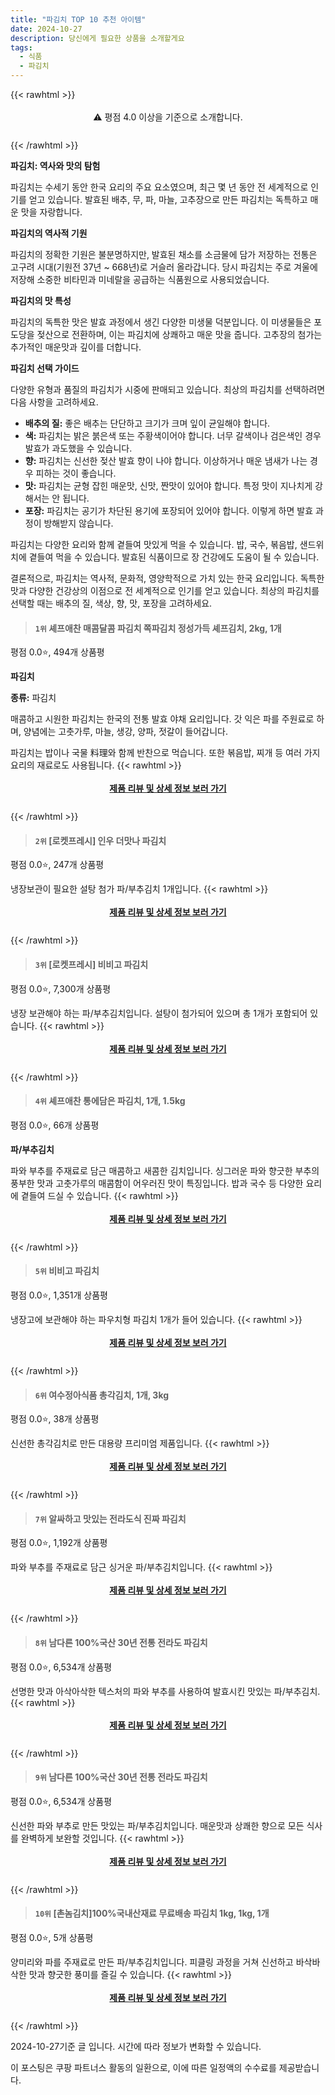 ```yaml
---
title: "파김치 TOP 10 추천 아이템"
date: 2024-10-27
description: 당신에게 필요한 상품을 소개할게요
tags:
  - 식품
  - 파김치
---
```

{{< rawhtml >}}<div class="toc" style="text-align: center; height: 50px; line-height: 2;">  <p>⚠️ 평점 4.0 이상을 기준으로 소개합니다.<br></p></div> {{< /rawhtml >}}

**파김치: 역사와 맛의 탐험**

파김치는 수세기 동안 한국 요리의 주요 요소였으며, 최근 몇 년 동안 전 세계적으로 인기를 얻고 있습니다. 발효된 배추, 무, 파, 마늘, 고추장으로 만든 파김치는 독특하고 매운 맛을 자랑합니다.

**파김치의 역사적 기원**

파김치의 정확한 기원은 불분명하지만, 발효된 채소를 소금물에 담가 저장하는 전통은 고구려 시대(기원전 37년 ~ 668년)로 거슬러 올라갑니다. 당시 파김치는 주로 겨울에 저장해 소중한 비타민과 미네랄을 공급하는 식품원으로 사용되었습니다.

**파김치의 맛 특성**

파김치의 독특한 맛은 발효 과정에서 생긴 다양한 미생물 덕분입니다. 이 미생물들은 포도당을 젖산으로 전환하며, 이는 파김치에 상쾌하고 매운 맛을 줍니다. 고추장의 첨가는 추가적인 매운맛과 깊이를 더합니다.

**파김치 선택 가이드**

다양한 유형과 품질의 파김치가 시중에 판매되고 있습니다. 최상의 파김치를 선택하려면 다음 사항을 고려하세요.

* **배추의 질:** 좋은 배추는 단단하고 크기가 크며 잎이 균일해야 합니다.
* **색:** 파김치는 밝은 붉은색 또는 주황색이어야 합니다. 너무 갈색이나 검은색인 경우 발효가 과도했을 수 있습니다.
* **향:** 파김치는 신선한 젖산 발효 향이 나야 합니다. 이상하거나 매운 냄새가 나는 경우 피하는 것이 좋습니다.
* **맛:** 파김치는 균형 잡힌 매운맛, 신맛, 짠맛이 있어야 합니다. 특정 맛이 지나치게 강해서는 안 됩니다.
* **포장:** 파김치는 공기가 차단된 용기에 포장되어 있어야 합니다. 이렇게 하면 발효 과정이 방해받지 않습니다.

파김치는 다양한 요리와 함께 곁들여 맛있게 먹을 수 있습니다. 밥, 국수, 볶음밥, 샌드위치에 곁들여 먹을 수 있습니다. 발효된 식품이므로 장 건강에도 도움이 될 수 있습니다.

결론적으로, 파김치는 역사적, 문화적, 영양학적으로 가치 있는 한국 요리입니다. 독특한 맛과 다양한 건강상의 이점으로 전 세계적으로 인기를 얻고 있습니다. 최상의 파김치를 선택할 때는 배추의 질, 색상, 향, 맛, 포장을 고려하세요.


>#### `1위` 셰프애찬 매콤달콤 파김치 쪽파김치 정성가득 셰프김치, 2kg, 1개
평점 0.0⭐, 494개 상품평

**파김치**

**종류:** 파김치

매콤하고 시원한 파김치는 한국의 전통 발효 야채 요리입니다. 갓 익은 파를 주원료로 하며, 양념에는 고춧가루, 마늘, 생강, 양파, 젓갈이 들어갑니다.

파김치는 밥이나 국물 料理와 함께 반찬으로 먹습니다. 또한 볶음밥, 찌개 등 여러 가지 요리의 재료로도 사용됩니다.
{{< rawhtml >}}<div class="toc" style="text-align: center; height: 50px; line-height: 2;"><p><b><a href="https://link.coupang.com/re/AFFSDP?lptag=AF5033054&pageKey=4347129164&itemId=20271905129&vendorItemId=74812418806&traceid=V0-153-8dee025922c31385&clickBeacon=a3dbdfe0-945d-11ef-a724-66dee3299837%7E3&requestid=20241027211857347170188661&token=31850C%7CMIXED">제품 리뷰 및 상세 정보 보러 가기</a></b><br></p> </div>{{< /rawhtml >}}

>#### `2위` [로켓프레시] 인우 더맛나 파김치
평점 0.0⭐, 247개 상품평

냉장보관이 필요한 설탕 첨가 파/부추김치 1개입니다.
{{< rawhtml >}}<div class="toc" style="text-align: center; height: 50px; line-height: 2;"><p><b><a href="https://link.coupang.com/re/AFFSDP?lptag=AF5033054&pageKey=8176227194&itemId=23365333900&vendorItemId=90395685419&traceid=V0-153-697672ab1d19f50f&requestid=20241027211857347170188661&token=31850C%7CMIXED">제품 리뷰 및 상세 정보 보러 가기</a></b><br></p> </div>{{< /rawhtml >}}

>#### `3위` [로켓프레시] 비비고 파김치
평점 0.0⭐, 7,300개 상품평

냉장 보관해야 하는 파/부추김치입니다. 설탕이 첨가되어 있으며 총 1개가 포함되어 있습니다.
{{< rawhtml >}}<div class="toc" style="text-align: center; height: 50px; line-height: 2;"><p><b><a href="https://link.coupang.com/re/AFFSDP?lptag=AF5033054&pageKey=8279297382&itemId=23868169496&vendorItemId=90891268727&traceid=V0-153-4858701c7c3e8326&requestid=20241027211857347170188661&token=31850C%7CMIXED">제품 리뷰 및 상세 정보 보러 가기</a></b><br></p> </div>{{< /rawhtml >}}

>#### `4위` 셰프애찬 통에담은 파김치, 1개, 1.5kg
평점 0.0⭐, 66개 상품평

**파/부추김치**

파와 부추를 주재료로 담근 매콤하고 새콤한 김치입니다. 싱그러운 파와 향긋한 부추의 풍부한 맛과 고춧가루의 매콤함이 어우러진 맛이 특징입니다. 밥과 국수 등 다양한 요리에 곁들여 드실 수 있습니다.
{{< rawhtml >}}<div class="toc" style="text-align: center; height: 50px; line-height: 2;"><p><b><a href="https://link.coupang.com/re/AFFSDP?lptag=AF5033054&pageKey=7731082609&itemId=20774696725&vendorItemId=87844567133&traceid=V0-153-1cb814b657ada4c3&clickBeacon=a3dbdfe0-945d-11ef-8309-8405cc015975%7E3&requestid=20241027211857347170188661&token=31850C%7CMIXED">제품 리뷰 및 상세 정보 보러 가기</a></b><br></p> </div>{{< /rawhtml >}}

>#### `5위` 비비고 파김치
평점 0.0⭐, 1,351개 상품평

냉장고에 보관해야 하는 파우치형 파김치 1개가 들어 있습니다.
{{< rawhtml >}}<div class="toc" style="text-align: center; height: 50px; line-height: 2;"><p><b><a href="https://link.coupang.com/re/AFFSDP?lptag=AF5033054&pageKey=1262578867&itemId=2263854578&vendorItemId=70261104330&traceid=V0-153-09860d50e3f800b0&requestid=20241027211857347170188661&token=31850C%7CMIXED">제품 리뷰 및 상세 정보 보러 가기</a></b><br></p> </div>{{< /rawhtml >}}

>#### `6위` 여수정아식품 총각김치, 1개, 3kg
평점 0.0⭐, 38개 상품평

신선한 총각김치로 만든 대용량 프리미엄 제품입니다.
{{< rawhtml >}}<div class="toc" style="text-align: center; height: 50px; line-height: 2;"><p><b><a href="https://link.coupang.com/re/AFFSDP?lptag=AF5033054&pageKey=8134884806&itemId=23106684619&vendorItemId=89380765422&traceid=V0-153-de6a46316f7f6e25&clickBeacon=a3dbdfe0-945d-11ef-adfb-8733b7d70f50%7E3&requestid=20241027211857347170188661&token=31850C%7CMIXED">제품 리뷰 및 상세 정보 보러 가기</a></b><br></p> </div>{{< /rawhtml >}}

>#### `7위` 알싸하고 맛있는 전라도식 진짜 파김치
평점 0.0⭐, 1,192개 상품평

파와 부추를 주재료로 담근 싱거운 파/부추김치입니다.
{{< rawhtml >}}<div class="toc" style="text-align: center; height: 50px; line-height: 2;"><p><b><a href="https://link.coupang.com/re/AFFSDP?lptag=AF5033054&pageKey=7972961647&itemId=22089428940&vendorItemId=89136436427&traceid=V0-153-df588784278061b1&requestid=20241027211857347170188661&token=31850C%7CMIXED">제품 리뷰 및 상세 정보 보러 가기</a></b><br></p> </div>{{< /rawhtml >}}

>#### `8위` 남다른 100%국산 30년 전통 전라도 파김치
평점 0.0⭐, 6,534개 상품평

선명한 맛과 아삭아삭한 텍스처의 파와 부추를 사용하여 발효시킨 맛있는 파/부추김치.
{{< rawhtml >}}<div class="toc" style="text-align: center; height: 50px; line-height: 2;"><p><b><a href="https://link.coupang.com/re/AFFSDP?lptag=AF5033054&pageKey=5410063746&itemId=16336947186&vendorItemId=74295041350&traceid=V0-153-fbd5025b04a68eb8&requestid=20241027211857347170188661&token=31850C%7CMIXED">제품 리뷰 및 상세 정보 보러 가기</a></b><br></p> </div>{{< /rawhtml >}}

>#### `9위` 남다른 100%국산 30년 전통 전라도 파김치
평점 0.0⭐, 6,534개 상품평

신선한 파와 부추로 만든 맛있는 파/부추김치입니다. 매운맛과 상쾌한 향으로 모든 식사를 완벽하게 보완할 것입니다.
{{< rawhtml >}}<div class="toc" style="text-align: center; height: 50px; line-height: 2;"><p><b><a href="https://link.coupang.com/re/AFFSDP?lptag=AF5033054&pageKey=5410063746&itemId=16336947182&vendorItemId=74295041369&traceid=V0-153-fbd5025b04a68eb8&requestid=20241027211857347170188661&token=31850C%7CMIXED">제품 리뷰 및 상세 정보 보러 가기</a></b><br></p> </div>{{< /rawhtml >}}

>#### `10위` [촌놈김치]100%국내산재료 무료배송 파김치 1kg, 1kg, 1개
평점 0.0⭐, 5개 상품평

양미리와 파를 주재료로 만든 파/부추김치입니다. 피클링 과정을 거쳐 신선하고 바삭바삭한 맛과 향긋한 풍미를 즐길 수 있습니다.
{{< rawhtml >}}<div class="toc" style="text-align: center; height: 50px; line-height: 2;"><p><b><a href="https://link.coupang.com/re/AFFSDP?lptag=AF5033054&pageKey=8350817413&itemId=24125429962&vendorItemId=87920744271&traceid=V0-153-c3eeecb00578cb79&clickBeacon=a3dbdfe0-945d-11ef-a441-499b7fd835e6%7E3&requestid=20241027211857347170188661&token=31850C%7CMIXED">제품 리뷰 및 상세 정보 보러 가기</a></b><br></p> </div>{{< /rawhtml >}}


2024-10-27기준 글 입니다.
시간에 따라 정보가 변화할 수 있습니다.

이 포스팅은 쿠팡 파트너스 활동의 일환으로, 이에 따른 일정액의 수수료를 제공받습니다.